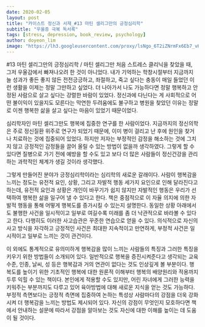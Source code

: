 ```yaml
---
date: 2020-02-05
layout: post
title: "카이스트 정신과 서재_#13 마틴 셀리그만의 긍정심리학"
subtitle: "우울증 극복 독서록"
tags: [stress, depression, book_review, psychology]
author: doyeon_lim
image: "https://lh3.googleusercontent.com/proxy/lsNgo_6T2iZNrmFx6Eb7_vH-X5VUXSg87dUkZE7yiktDoJfdB7RGT9HVdEgb7M0YxRSDdzbaEstTB3eOH1T0wjvjwuFdDJAuBcIJI260IlMT_EqJwA"
---
```


#13 마틴 셀리그만의 긍정심리학 / 마틴 셀리그만
처음 스트레스 클리닉을 찾았을 때, 그저 우울감에서 빠져나오려 한 것이 아니었다. 내가 기억하는 학창시절부터 지금까지 늘 성과가 좋든 좋지 않든 전전긍긍하고, 좌절하고, 죽고 싶다는 충동이 매일 들었던 이런 생활을 이제는 정말 그만하고 싶었다. 더 나아가서 나도 가능하다면 정말 행복하고 안정된 사람으로 살고 싶다는 강렬한 바람이 있었다. 정신과에 다닌다는 게 사회적으로 어떤 불이익이 있을지도 모른다는 막연한 두려움에도 불구하고 병원을 찾았던 이유는 정말로 이젠 행복한 삶을 살고 싶다는 마음이 있었기 때문이었다.

심리학자인 마틴 셀리그만도 행복에 집중한 연구를 한 사람이었다. 지금까지의 정신의학은 주로 정신질환 위주로 연구가 되었기 때문에, 이미 병이 걸리고 난 후에 원인을 찾거나 치료하는 것에 집중되어 있었다. 하지만 저자는 부정적인 감정을 해소하는 것에 그치지 않고 긍정적인 감정들을 끌어 올릴 수 있는 방법이 없을까 생각하였다. 그렇게 할 수 있다면 질병으로 가기 전에 예방을 할 수도 있고 보다 더 많은 사람들이 정신건강을 관리하는 과학적인 체계가 생길 것이라 생각했다.

그렇게 만들어진 분야가 긍정심리학이라는 심리학의 새로운 갈래이다. 사람이 행복감을 느끼는 정도는 유전적 요인, 상황, 그리고 자발적 행동 세가지 요인으로 인해 달라진다고 하는데, 유전적 요인과 상황은 개인이 바꾸기가 쉽지 않지만 자발적인 행동은 우리가 선택하여 행복한 삶을 일구어 낼 수 있다고 한다. 책은 중점적으로 이 자율 의지에 의한 자발적 행동을 통해 어떻게 행복도를 증가시킬 수 있는지 설명한다. 동일한 상황 아래에서도 불행한 사건을 일시적이고 일부로 여길수록 미래를 좀 더 낙관적으로 바라볼 수 있다고 한다. 다행히도 이러한 사고습관은 꾸준한 연습으로 얻을 수 있다. 의식적으로 자신의 사고 방식을 자각하고 긍정적인 사건은 최대한 지속적이고 만연하게, 부정적 사건은 일시적이고 일부로 느끼는 것이 관건이다.

이 외에도 통계적으로 유의미하게 행복감을 많이 느끼는 사람들의 특징과 그러한 특징을 키우기 위한 방법들이 소개되어 있다. 일반적으로 행복을 증진시켜준다고 생각되는 교육수준, 인종, 날씨, 성 등은 행복감과 거의 연관이 없다는 것도 인상깊게 볼 부분이다. 행복도를 높이기 위한 기초적인 행복에 대한 원론적 이해부터 행복의 배양원리와 적용까지 두루 익힐 수 있는 책이다. 본인에게 적용할 수도 있지만, 어린 자녀에게 그러한 능력을 키워주는 부분까지도 다루고 있어 육아방법에 대해 새로운 지식을 얻는 것도 가능하다. 부정적 측면보다는 긍정적 측면에 집중하여 논하는 특성상 사람마다의 강점을 더욱 강화시켜 더 행복감을 느끼는 방법도 제시되어 있다. 자신의 강점이 무엇인지 모호하다면 책에서 안내하는 설문에 따라서 강점을 알아보는 것도 자신에 대한 이해를 높이는 데 도움이 될 것이다.
